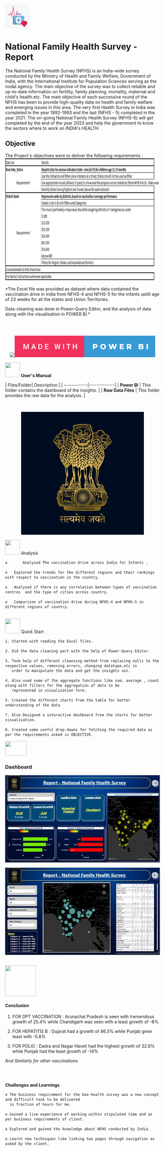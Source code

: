 <img src="https://github.com/PraveenSharma95/A-Power-BI-Project/blob/main/Raw%20Data/health1.png" width="80" height="80" > <h1>**National Family Health Survey - Report** </h1>

The National Family Health Survey (NFHS) is an India-wide survey conducted by the Ministry of Health and Family Welfare, Government of India, with the International Institute for Population Sciences serving as the nodal agency. The main objective of the survey was to collect reliable and up-to-date information on fertility, family planning, mortality, maternal and child's health.etc. The main objective of each successive round of the NFHS has been to provide high-quality data on health and family welfare and emerging issues in this area. The very first Health Survey in India was completed in the year 1992-1993 and the last (NFHS - 5) completed in the year 2021. The on-going National Family Health Survey (NFHS-6) will get completed by the end of the year 2023 and help the government to know the sectors where to work on INDIA's HEALTH. 

<h2> Objective </h2> 
The Project's objectives  were to deliver the following requirements : 
<img src="https://github.com/PraveenSharma95/A-Power-BI-Project/blob/main/Raw%20Data/Requirements.JPG" width="800" height="400" > </p>

*The Excel file was provided as dataset where data contained the vaccination drive in India from NFHS-4 and NFHS-5 for the infants uptill age of 23 weeks for all the states and Union Territories. 

Data-cleaning was done in Power-Query Editor, and the analysis of data along with the visualisation in POWER BI.*




<br>
<br>
<p align="center"><a><img src="https://forthebadge.com/images/badges/built-with-love.svg"><img src = "https://github.com/PraveenSharma95/A-Power-BI-Project/blob/main/Raw%20Data/made-with-power-bi.svg"> </p>

<img src="https://user-images.githubusercontent.com/106439762/181935629-b3c47bd3-77fb-4431-a11c-ff8ba0942b63.gif" width="48" height="48"> **User's Manual** <p>
| Files/Folder| Description |
| ------------|-------------|
| **Power BI**                     | This folder contains the dashboard of the insights. |
| **Raw Data Files**               | This folder provides the raw data for the analysis .| </p>
<br>
<p align="center"><img src="https://github.com/PraveenSharma95/A-Power-BI-Project/blob/main/Raw%20Data/ashok%20stambh.jpg" width="400" ></p>
<img src=https://user-images.githubusercontent.com/106439762/178428775-03d67679-9aa4-4b08-91e9-6eb6ed8faf66.gif  width="48" height="48"> Analysis
   
    
    o       Analysed The vaccination drive across India for Infants . 
    
    o	Explored the trends for the different regions and their rankings with respect to vaccination in the country.
  
    o	Analysed if there is any correlation between types of vaccination centres  and the type of cities across country. 
    
    o	Comparison of vaccination drive during NFHS-4 and NFHS-5 in different regions of country.
    

<br>
<img src="https://user-images.githubusercontent.com/106439762/181937125-2a4b22a3-f8a9-4226-bbd3-df972f9dbbc4.gif" width="48" height="48" > Quick Start

    1. Started with reading the Excel files.
    
    2. Did the data cleaning part with the help of Power-Query Editor.
    
    3. Took help of different cleansing method from replacing nulls to the respective values, removing errors, changing datatype.etc in 
       order to manipulate the data and get the insights out.
    
    4. Also used some of the aggregate functions like sum, average , count along with filters for the aggregation of data to be 
       represented in visualization form.
        
    5. Created the different charts from the table for better understanding of the data
    
    7. Also Designed a interactive dashboard from the charts for better visualisation.
    
    8. Created some useful drop-downs for fetching the required data as per the requirements asked in OBJECTIVE.
    
    
    
            
   


   
<img src="https://www.getcloudapp.com/wp-content/uploads/2021/03/5aebb952e4867ce13f4d308f_laptop_gif_trans.gif" width="70" height="48"/> 
<h3>Dashboard</h3>
<p align="center"><a><img src="https://github.com/PraveenSharma95/A-Power-BI-Project/blob/main/Power%20BI/Vaccination%20wise%20DB.JPG"</a></p> 
<p align="center"><a><img src="https://github.com/PraveenSharma95/A-Power-BI-Project/blob/main/Power%20BI/Vaccination%20wise%20Ranks.JPG"</a></p>

   
   
<br>
<img src="https://user-images.githubusercontent.com/108053296/185756908-fbb62168-d923-48f2-992f-b8e2fde848fe.gif" width="100" height="100" > <h4> Conclusion </h4>
   
   1. FOR DPT VACCINATION : Arunachal Pradesh is seen with tremendous growth of 25.4%  while
                            Chandigarh was seen with a least growth of -8%

   2. FOR HEPATITIS B :     Gujarat had a growth of 46.3% while
                            Punjab grew least with -5.6%

   3. FOR POLIO :           Dadra and Nagar Haveli had the highest growth of 32.8% while
                            Punjab had the least growth of -14%

*And Similarly for other vaccinations*

<br>
<br>

**Challenges and Learnings**
   
    
    o The business requirement for the Geo-health survey was a new concept and difficult task to be delivered 
      in fraction of hours for me.
    
    o Gained a live experience of working within stipulated time and as per business requirements of client. 
    
    o Explored and gained the knowledge about NFHS conducted by India.

    o Learnt new techniques like linking two pages through navigation as asked by the client.
  
    	 
    
   
    


    

   
 
